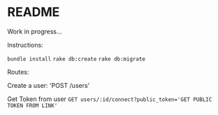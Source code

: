 # README

Work in progress... 

Instructions:

`bundle install`
`rake db:create`
`rake db:migrate`

Routes:

Create a user:
'POST /users'

Get Token from user
`GET users/:id/connect?public_token='GET PUBLIC TOKEN FROM LINK'`
